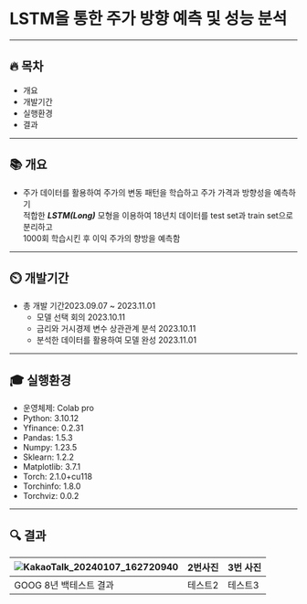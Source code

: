 # LSTM을 통한 주가 방향 예측 및 성능 분석

---
## 🔥 목차
+ 개요
+ 개발기간
+ 실행환경
+ 결과
---
## 📚 개요
+ 주가 데이터를 활용하여 주가의 변동 패턴을 학습하고 주가 가격과 방향성을 예측하기<br>
적합한 ***LSTM(Long)*** 모형을 이용하여  18년치 데이터를 test set과 train set으로 분리하고<br>
1000회 학습시킨 후 이익 주가의 향방을 예측함 <br>
---
## ⏲️ 개발기간
+ 총 개발 기간2023.09.07 ~ 2023.11.01
  + 모델 선택 회의 2023.10.11
  + 금리와 거시경제 변수 상관관계 분석 2023.10.11
  + 분석한 데이터를 활용하여 모델 완성 2023.11.01
---
## 🎓 실행환경
* 운영체제: Colab pro
* Python: 3.10.12
* Yfinance: 0.2.31
* Pandas: 1.5.3
* Numpy: 1.23.5
* Sklearn: 1.2.2
* Matplotlib: 3.7.1
* Torch: 2.1.0+cu118
* Torchinfo: 1.8.0
* Torchviz: 0.0.2
---
## 🔍 결과
|![KakaoTalk_20240107_162720940](https://github.com/orcafrog/SR_workshop/assets/76116588/c007a4e3-3f7f-41c6-b5e2-9a3a9eb9dfc9)|2번사진|3번 사진|
|------|---|---|
|GOOG 8년 백테스트 결과|테스트2|테스트3|


